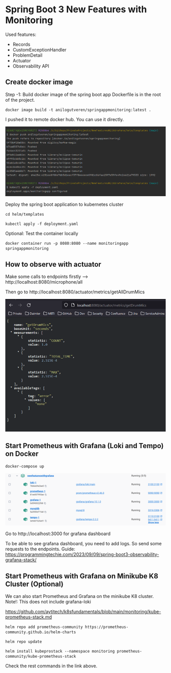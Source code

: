 # Spring Boot 3 New Features with Monitoring

Used features:

- Records
- CustomExceptionHandler
- ProblemDetail
- Actuator
- Observability API

## Create docker image

Step -1: Build docker image of the spring boot app 
Dockerfile is in the root of the project.
```shell
docker image build -t anilogutveren/springappmonitoring:latest .
```

I pushed it to remote docker hub. You can use it directly.

![img_1.png](img_1.png)

Deploy the spring boot application to kubernetes cluster
```shell
cd helm/templates
```
```shell
kubectl apply -f deployment.yaml
```

Optional: Test the container locally
```shell
docker container run -p 8080:8080 --name monitoringapp springappmonitoring
```
## How to observe with actuator
Make some calls to endpoints firstly --> http://localhost:8080/microphone/all
    
Then go to http://localhost:8080/actuator/metrics/getAllDrumMics

![img.png](img.png)

## Start Prometheus with Grafana (Loki and Tempo) on Docker

```shell
docker-compose up
```

![img_2.png](img_2.png)

Go to http://localhost:3000 for grafana dashboard

To be able to see grafana dashboard, you need to add logs. So send some requests to the endpoints.
Guide: https://programmingtechie.com/2023/09/09/spring-boot3-observability-grafana-stack/

## Start Prometheus with Grafana on Minikube K8 Cluster (Optional)

We can also start Prometheus and Grafana on the minikube K8 cluster.
Note!: This does not include grafana-loki

https://github.com/aytitech/k8sfundamentals/blob/main/monitoring/kube-prometheus-stack.md

```shell
helm repo add prometheus-community https://prometheus-community.github.io/helm-charts
```
```shell
helm repo update
```
```shell
helm install kubeprostack --namespace monitoring prometheus-community/kube-prometheus-stack
```
Check the rest commands in the link above.